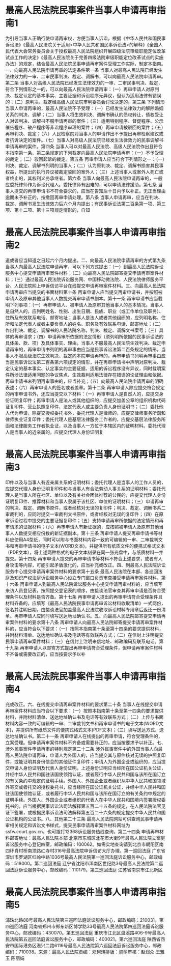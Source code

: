 # 最高人民法院民事案件当事人申请再审指南1

为引导当事人正确行使申请再审权，方便当事人诉讼，根据《中华人民共和国民事诉讼法》《最高人民法院关于适用<中华人民共和国民事诉讼法>的解释》《全国人民代表大会常务委员会关于授权最高人民法院组织开展四级法院审级职能定位改革试点工作的决定》《最高人民法院关于完善四级法院审级职能定位改革试点的实施办法》的规定，结合最高人民法院民事申请再审案件受理工作实际，制定本指南。一、向最高人民法院申请再审的法定条件第一条  当事人对最高人民法院已经发生法律效力的一审、二审民事判决、裁定、调解书，可以向最高人民法院申请再审。第二条  当事人对高级人民法院已经发生法律效力的一审、二审民事判决、裁定，符合下列情形之一的，可以向最高人民法院申请再审：（一）再审申请人对原判决、裁定认定的基本事实、主要证据和诉讼程序无异议，但认为适用法律有错误的；（二）原判决、裁定经高级人民法院审判委员会讨论决定的。第三条  下列情形当事人申请再审的，最高人民法院不予受理：（一）已经发生法律效力的解除婚姻关系的判决、调解；（二）当事人将生效判决、调解书确认的债权转让，债权受让人对该判决、调解书不服申请再审的案件；（三）适用特别程序、督促程序、公示催告程序、破产程序等非讼程序审理的案件；（四）再审申请被驳回的案件；（五）再审判决、裁定；（六）人民检察院对当事人的申请作出不予提出再审检察建议或者抗诉决定的案件。（七）当事人对高级人民法院已经发生法律效力的民事调解书申请再审的案件。第四条  当事人可以对最高人民法院、高级人民法院作出且符合本指南第一条、第二条规定的下列裁定向最高人民法院申请再审：（一）不予受理的裁定；（二）驳回起诉的裁定。第五条  再审申请人应当符合下列情形之一：（一）判决、裁定、调解书列明的当事人；（二）认为原判决、裁定、调解书损害其民事权益，所提出的执行异议被裁定驳回的案外人；（三）上述当事人或案外人死亡或者终止的，其权利义务承继者。第六条 当事人向最高人民法院申请再审的，一般应委托律师作为诉讼代理人。委托律师有困难的，可以申请法律援助。第七条 当事人提交的再审申请书不符合要求的，应当在告知后十日内予以补正。无正当理由逾期未予补正的，按撤回再审申请处理。第八条  当事人申请再审，应当在判决、裁定、调解书发生法律效力后六个月内提出；有民事诉讼法第二百条第一项、第三项、第十二项、第十三项规定情形的，自知

# 最高人民法院民事案件当事人申请再审指南2

道或者应当知道之日起六个月内提出。二、向最高人民法院申请再审的方式第九条  当事人向最高人民法院申请再审，可以下列方式提出：（一）到最高人民法院诉讼服务中心提交申请再审案件材料；（二）向最高人民法院邮寄提交申请再审案件材料；（三）通过最高人民法院诉讼服务网、中国移动微法院、人民法院律师服务平台、人民法院网上申诉信访平台在线提交申请再审案件材料。三、向最高人民法院申请再审应当提交的书面材料第十条  再审申请人应当提交再审申请书，并按照被申请人及原审其他当事人人数提交再审申请书副本。第十一条  再审申请书应当载明下列事项：（一）再审申请人、被申请人及原审其他当事人的基本情况。当事人是自然人的，应列明姓名、性别、出生日期、民族、职业（或工作单位及职务）、住所及有效联系电话、邮寄地址；当事人是法人或者其他组织的，应列明名称、住所和法定代表人或者主要负责人的姓名、职务及有效联系电话、邮寄地址；（二）作出判决、裁定、调解书的人民法院名称，判决、裁定、调解文书案号；（三）具体的再审请求；（四）申请再审所依据的法定情形（须列明所依据的民事诉讼法的具体条、款、项）及具体事实、理由。当事人不服最高人民法院生效判决、裁定申请再审的，再审申请书列明的再审事由应当是民事诉讼法第二百条规定的情形。当事人不服高级法院生效判决、裁定向本院申请再审的，再审申请书列明再审事由应当是民事诉讼法第二百条第六项规定的情形，并在再审申请书中声明对原判决、裁定认定的基本事实、认定事实的主要证据、适用的诉讼程序没有异议，同时载明案件所涉法律适用问题的争议焦点、生效裁判适用法律存在错误的论证理由和依据。再审申请书未列明再审事由的，应当补充；（五）向最高人民法院申请再审的明确表述；（六）再审申请人的签名或者盖章。第十二条  再审申请人除应提交符合规定的再审申请书外，还应当提交以下材料：（一）再审申请人是自然人的，应提交身份证明复印件；再审申请人是法人或其他组织的，应提交加盖公章的组织机构代码证复印件、营业执照复印件、法定代表人或主要负责人身份证明书；（二）委托他人代为申请，除提交授权委托书外，委托代理人是律师的，应提交律师事务所函和律师执业证复印件；委托代理人是基层法律服务工作者的，应提交基层法律服务所函和法律服务工作者执业证，以及当事人一方位于本辖区内的证明材料。委托代理人是当事人的近亲属的，应提交代理人身份证明复

# 最高人民法院民事案件当事人申请再审指南3

印件以及与当事人有近亲属关系的证明材料；委托代理人是当事人的工作人员的，应提交代理人身份证明复印件和与当事人有合法劳动人事关系的证明材料；委托代理人是当事人所在社区、单位以及有关社会团体推荐的公民的，应提交代理人身份证明复印件、推荐材料和当事人隶属于该社区、单位的证明材料；（三）申请再审的判决、裁定、调解书原件，或者经核对无误的复印件；判决、裁定、调解书系二审裁判的，应同时提交一审裁判文书原件，或者经核对无误的复印件；（四）在原审诉讼过程中提交的主要证据复印件；（五）支持申请再审所依据的法定情形和再审请求的证据材料；（六）再审申请人有新证据的，应按照被申请人及原审其他当事人人数提交相应份数的新证据副本。第十三条  再审申请人提交再审申请书等材料应使用A4型纸，同时可以附与书面材料内容一致的可编辑的一审、二审裁判文书和再审申请书的电子文本(WORD文本)，并提供所有纸质文件的便携式格式文本（PDF文本），将上述两种格式的电子文本刻录在同一张光盘中，与纸质材料一并提交。第十四条  再审申请人提交的再审申请书等材料不符合上述要求，或者有人身攻击等内容，可能引起矛盾激化的，应当补充或改正。四、到最高人民法院诉讼服务中心提交申请再审案件材料的要求第十五条  最高人民法院在本部、各巡回法庭及知识产权法庭诉讼服务中心设立专门窗口负责审查接受申请再审案件材料。第十六条  再审申请人到最高人民法院诉讼服务中心提交申请再审材料的，应当填写来访人员登记表，按照提交登记表的顺序，由接谈法官审查其再审申请是否符合受理条件以及材料是否齐备。第十七条  再审申请人提出的再审申请符合受理条件且材料齐备的，应填写《最高人民法院民事申请再审诉讼材料收取清单》一式两份，签名并注明日期，由接谈法官加盖最高人民法院收取诉讼材料专用章后返还一份清单。再审申请人应同时填写送达地址确认书。五、向最高人民法院邮寄提交申请再审案件材料的要求第十八条  再审申请人向最高人民法院邮寄提交申请再审案件材料的，应当符合以下要求：（一）按照本指南第十条至第十四条的要求提供材料，并附材料清单、送达地址确认书及电话等有效联系方式；（二）在信封上注明提交民事申请再审案件材料；（三）在信封上注明来信地址、邮政编码及联系电话。第十九条  再审申请人以邮寄方式提出再审申请符合受理条件，但申请再审案件材料不齐备或需要改正的，应当按要求予以补

# 最高人民法院民事案件当事人申请再审指南4

充或改正。六、在线提交申请再审案件材料的要求第二十条  当事人在线提交申请再审案件材料应当符合以下要求：（一）按照本指南第十条至第十四条的要求提供材料，并附材料清单、送达地址确认书及电话等有效联系方式；（二）上传与书面材料内容一致的可编辑的一审、二审裁判文书和再审申请书的电子文本(WORD文本)，并提供所有纸质文件的便携式格式文本(PDF文本)；（三）填写送达方式、送达地址确认书。第二十一条  再审申请人在线提出的再审申请，符合受理条件的，立案受理。但申请再审案件材料不齐备或需要补正的，应当按要求予以补正。七、涉外民事案件申请再审的特别规定第二十二条  涉外民事案件中的外国当事人向最高人民法院申请再审，申请人为外国人的，应当提交其与原件核对无误的护照复印件，或能证明其身份信息的其他证件复印件；申请人为外国企业或组织的，应当提交申请人身份证明及代表人身份证明。上述身份证明应当经所在国公证机关公证，并经中华人民共和国驻该国使领馆认证，或者履行中华人民共和国与该所在国订立的有关条约中规定的证明手续。外国人、外国企业或者组织从中华人民共和国领域外寄交或者托交的授权委托书，应当经所在国公证机关公证，并经中华人民共和国驻该国使领馆认证，或者履行中华人民共和国与该所在国订立的有关条约中规定的证明手续。外国人、外国企业或者组织的代表人在中华人民共和国境内签署授权委托书的，应当根据民事诉讼法司法解释第五百二十五条的规定，在人民法院法官见证下签署，或根据民事诉讼法司法解释第五百二十六条的规定提交中华人民共和国公证机构的公证书。八、其他第二十三条  最高人民法院网站可供查询民事申请再审相关规定和诉讼文书样式，提交民事申请再审案件材料网址为ssfw.court.gov.cn。也可拨打12368诉讼服务热线查询。第二十四条  申请再审材料邮寄地址：最高人民法院本部  北京市东城区北花市大街9号最高人民法院立案庭诉讼服务中心登记四室，邮政编码：100062。如需实地查询请到北京市朝阳区南四环肖村桥南顶路红寺村316号最高法院申诉信访大厅办理。第一巡回法庭  广东省深圳市罗湖区红岭中路1036号最高人民法院第一巡回法庭诉讼服务中心，邮政编码：518000。第二巡回法庭  辽宁省沈阳市浑南区世纪路3号最高人民法院第二巡回法庭诉讼服务中心，邮政编码：110179。第三巡回法庭  江苏省南京市江北新区

# 最高人民法院民事案件当事人申请再审指南5

浦珠北路88号最高人民法院第三巡回法庭诉讼服务中心，邮政编码：210031。第四巡回法庭  河南省郑州市郑东新区博学路33号最高人民法院第四巡回法庭诉讼服务中心，邮政编码：430070。第五巡回法庭  重庆市江北区盘溪路406-9号最高人民法院第五巡回法庭诉讼服务中心，邮政编码：400021。第六巡回法庭  陕西省西安市国际港务区港兴二路6116号最高人民法院第六巡回法庭诉讼服务中心，邮政编码：710038。来源：最高人民法院责编：邓珂玮排版：梁萌审核：赵润众 王雅玉 陈丽娟

